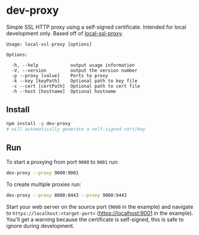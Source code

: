 dev-proxy
===============

Simple SSL HTTP proxy using a self-signed certificate. Intended for local development only. Based off of [local-ssl-proxy](https://github.com/cameronhunter/local-ssl-proxy).

```
Usage: local-ssl-proxy [options]

Options:

  -h, --help            output usage information
  -V, --version         output the version number
  -p --proxy [value]    Ports to proxy
  -k --key [keyPath]    Optional path to key file
  -c --cert [certPath]  Optional path to cert file
  -h --host [hostname]  Optional hostname
```

Install
-------
```sh
npm install -g dev-proxy
# will automatically generate a self-signed cert/key
```

Run
---
To start a proxying from port `9000` to `9001` run:
```sh
dev-proxy --proxy 9000:9001
```

To create multiple proxies run:
```sh
dev-proxy --proxy 8080:8443 --proxy 9080:9443
```

Start your web server on the source port (`9000` in the example) and navigate to `https://localhost:<target-port>` ([https://localhost:9001](https://localhost:9001) in the example). You'll get a warning because the certificate is self-signed, this is safe to ignore during development.
